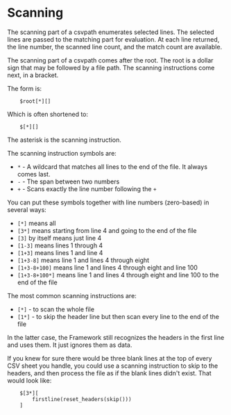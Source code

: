 # Scanning

The scanning part of a csvpath enumerates selected lines. The selected lines are passed to the matching part for evaluation. At each line returned, the line number, the scanned line count, and the match count are available.

The scanning part of a csvpath comes after the root. The root is a dollar sign that may be followed by a file path. The scanning instructions come next, in a bracket.

The form is:
```
    $root[*][]
```
Which is often shortened to:
```
    $[*][]
```
The asterisk is the scanning instruction.

The scanning instruction symbols are:
- `*` - A wildcard that matches all lines to the end of the file. It always comes last.
- `-` - The span between two numbers
- `+` - Scans exactly the line number following the `+`

You can put these symbols together with line numbers (zero-based) in several ways:
- `[*]` means all
- `[3*]` means starting from line 4 and going to the end of the file
- `[3]` by itself means just line 4
- `[1-3]` means lines 1 through 4
- `[1+3]` means lines 1 and line 4
- `[1+3-8]` means line 1 and lines 4 through eight
- `[1+3-8+100]` means line 1 and lines 4 through eight and line 100
- `[1+3-8+100*]` means line 1 and lines 4 through eight and line 100 to the end of the file

The most common scanning instructions are:
- `[*]` - to scan the whole file
- `[1*]` - to skip the header line but then scan every line to the end of the file

In the latter case, the Framework still recognizes the headers in the first line and uses them. It just ignores them as data.

If you knew for sure there would be three blank lines at the top of every CSV sheet you handle, you could use a scanning instruction to skip to the headers, and then process the file as if the blank lines didn't exist. That would look like:

```
    $[3*][
        firstline(reset_headers(skip()))
    ]
```




